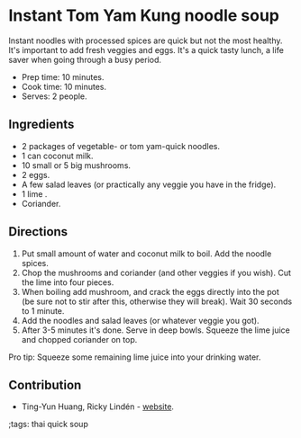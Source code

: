 # Instant Tom Yam Kung noodle soup

Instant noodles with processed spices are quick but not the most healthy. It's
important to add fresh veggies and eggs. It's a quick tasty lunch, a life saver
when going through a busy period.

- Prep time: 10 minutes.
- Cook time: 10 minutes.
- Serves: 2 people.

## Ingredients

- 2 packages of vegetable- or tom yam-quick noodles.
- 1 can coconut milk.
- 10 small or 5 big mushrooms.
- 2 eggs.
- A few salad leaves (or practically any veggie you have in the fridge).
- 1 lime .
- Coriander.

## Directions

1. Put small amount of water and coconut milk to boil. Add the noodle spices.
2. Chop the mushrooms and coriander (and other veggies if you wish). Cut the
   lime into four pieces.
3. When boiling add mushroom, and crack the eggs directly into the pot (be sure
   not to stir after this, otherwise they will break). Wait 30 seconds to 1
   minute.
4. Add the noodles and salad leaves (or whatever veggie you got).
5. After 3-5 minutes it's done. Serve in deep bowls. Squeeze the lime juice and
   chopped coriander on top.

Pro tip: Squeeze some remaining lime juice into your drinking water.

## Contribution

- Ting-Yun Huang, Ricky Lindén - [website](https://rickylinden.com).

;tags: thai quick soup
